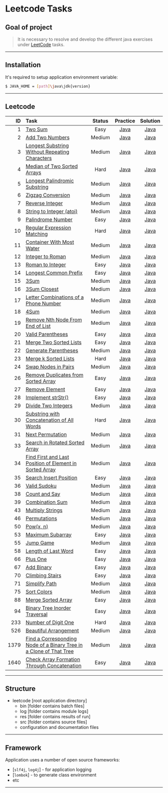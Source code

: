 #                        Leetcode Tasks

Goal of project
---------------

> It is necessary to resolve and develop
> the different java exercises
> under [LeetCode][leetcode] tasks.
***

Installation
------------

It's required to setup application environment variable:
```sh
$ JAVA_HOME = [path]\java\jdk{version}
```
***

## Leetcode
|   ID | Task                                                                                                                                                                    | Status |                                      Practice                                      |                                      Solution                                      |
|-----:|:------------------------------------------------------------------------------------------------------------------------------------------------------------------------|:------:|:----------------------------------------------------------------------------------:|:----------------------------------------------------------------------------------:|
|    1 | [Two Sum](https://leetcode.com/problems/two-sum/)                                                                                                                       |  Easy  |  [Java](/src/main/java/com/witalis/praxis/leetcode/task/p1/option/Practice.java)   |  [Java](/src/main/java/com/witalis/praxis/leetcode/task/p1/option/Solution.java)   |
|    2 | [Add Two Numbers](https://leetcode.com/problems/add-two-numbers/)                                                                                                       | Medium |  [Java](/src/main/java/com/witalis/praxis/leetcode/task/p2/option/Practice.java)   |  [Java](/src/main/java/com/witalis/praxis/leetcode/task/p2/option/Solution.java)   |
|    3 | [Longest Substring Without Repeating Characters](https://leetcode.com/problems/longest-substring-without-repeating-characters/)                                         | Medium |  [Java](/src/main/java/com/witalis/praxis/leetcode/task/p3/option/Practice.java)   |  [Java](/src/main/java/com/witalis/praxis/leetcode/task/p3/option/Solution.java)   |
|    4 | [Median of Two Sorted Arrays](https://leetcode.com/problems/median-of-two-sorted-arrays/)                                                                               |  Hard  |  [Java](/src/main/java/com/witalis/praxis/leetcode/task/p4/option/Practice.java)   |  [Java](/src/main/java/com/witalis/praxis/leetcode/task/p4/option/Solution.java)   |
|    5 | [Longest Palindromic Substring](https://leetcode.com/problems/longest-palindromic-substring/)                                                                           | Medium |  [Java](/src/main/java/com/witalis/praxis/leetcode/task/p5/option/Practice.java)   |  [Java](/src/main/java/com/witalis/praxis/leetcode/task/p5/option/Solution.java)   |
|    6 | [Zigzag Conversion](https://leetcode.com/problems/zigzag-conversion/)                                                                                                   | Medium |  [Java](/src/main/java/com/witalis/praxis/leetcode/task/p6/option/Practice.java)   |  [Java](/src/main/java/com/witalis/praxis/leetcode/task/p6/option/Solution.java)   |
|    7 | [Reverse Integer](https://leetcode.com/problems/reverse-integer/)                                                                                                       | Medium |  [Java](/src/main/java/com/witalis/praxis/leetcode/task/p7/option/Practice.java)   |  [Java](/src/main/java/com/witalis/praxis/leetcode/task/p7/option/Solution.java)   |
|    8 | [String to Integer (atoi)](https://leetcode.com/problems/string-to-integer-atoi/)                                                                                       | Medium |  [Java](/src/main/java/com/witalis/praxis/leetcode/task/p8/option/Practice.java)   |  [Java](/src/main/java/com/witalis/praxis/leetcode/task/p8/option/Solution.java)   |
|    9 | [Palindrome Number](https://leetcode.com/problems/palindrome-number/)                                                                                                   |  Easy  |  [Java](/src/main/java/com/witalis/praxis/leetcode/task/p9/option/Practice.java)   |  [Java](/src/main/java/com/witalis/praxis/leetcode/task/p9/option/Solution.java)   |
|   10 | [Regular Expression Matching](https://leetcode.com/problems/regular-expression-matching/)                                                                               |  Hard  |  [Java](/src/main/java/com/witalis/praxis/leetcode/task/p10/option/Practice.java)  |  [Java](/src/main/java/com/witalis/praxis/leetcode/task/p10/option/Solution.java)  |
|   11 | [Container With Most Water](https://leetcode.com/problems/container-with-most-water/)                                                                                   | Medium |  [Java](/src/main/java/com/witalis/praxis/leetcode/task/p11/option/Practice.java)  |  [Java](/src/main/java/com/witalis/praxis/leetcode/task/p11/option/Solution.java)  |
|   12 | [Integer to Roman](https://leetcode.com/problems/integer-to-roman/)                                                                                                     | Medium |  [Java](/src/main/java/com/witalis/praxis/leetcode/task/p12/option/Practice.java)  |  [Java](/src/main/java/com/witalis/praxis/leetcode/task/p12/option/Solution.java)  |
|   13 | [Roman to Integer](https://leetcode.com/problems/roman-to-integer/)                                                                                                     |  Easy  |  [Java](/src/main/java/com/witalis/praxis/leetcode/task/p13/option/Practice.java)  |  [Java](/src/main/java/com/witalis/praxis/leetcode/task/p13/option/Solution.java)  |
|   14 | [Longest Common Prefix](https://leetcode.com/problems/longest-common-prefix/)                                                                                           |  Easy  |  [Java](/src/main/java/com/witalis/praxis/leetcode/task/p14/option/Practice.java)  |  [Java](/src/main/java/com/witalis/praxis/leetcode/task/p14/option/Solution.java)  |
|   15 | [3Sum](https://leetcode.com/problems/3sum/)                                                                                                                             | Medium |  [Java](/src/main/java/com/witalis/praxis/leetcode/task/p15/option/Practice.java)  |  [Java](/src/main/java/com/witalis/praxis/leetcode/task/p15/option/Solution.java)  |
|   16 | [3Sum Closest](https://leetcode.com/problems/3sum-closest/)                                                                                                             | Medium |  [Java](/src/main/java/com/witalis/praxis/leetcode/task/p16/option/Practice.java)  |  [Java](/src/main/java/com/witalis/praxis/leetcode/task/p16/option/Solution.java)  |
|   17 | [Letter Combinations of a Phone Number](https://leetcode.com/problems/letter-combinations-of-a-phone-number/)                                                           | Medium |  [Java](/src/main/java/com/witalis/praxis/leetcode/task/p17/option/Practice.java)  |  [Java](/src/main/java/com/witalis/praxis/leetcode/task/p17/option/Solution.java)  |
|   18 | [4Sum](https://leetcode.com/problems/4sum/)                                                                                                                             | Medium |  [Java](/src/main/java/com/witalis/praxis/leetcode/task/p18/option/Practice.java)  |  [Java](/src/main/java/com/witalis/praxis/leetcode/task/p18/option/Solution.java)  |
|   19 | [Remove Nth Node From End of List](https://leetcode.com/problems/remove-nth-node-from-end-of-list/)                                                                     | Medium |  [Java](/src/main/java/com/witalis/praxis/leetcode/task/p19/option/Practice.java)  |  [Java](/src/main/java/com/witalis/praxis/leetcode/task/p19/option/Solution.java)  |
|   20 | [Valid Parentheses](https://leetcode.com/problems/valid-parentheses/)                                                                                                   |  Easy  |  [Java](/src/main/java/com/witalis/praxis/leetcode/task/p20/option/Practice.java)  |  [Java](/src/main/java/com/witalis/praxis/leetcode/task/p20/option/Solution.java)  |
|   21 | [Merge Two Sorted Lists](https://leetcode.com/problems/merge-two-sorted-lists/)                                                                                         |  Easy  |  [Java](/src/main/java/com/witalis/praxis/leetcode/task/p21/option/Practice.java)  |  [Java](/src/main/java/com/witalis/praxis/leetcode/task/p21/option/Solution.java)  |
|   22 | [Generate Parentheses](https://leetcode.com/problems/generate-parentheses/)                                                                                             | Medium |  [Java](/src/main/java/com/witalis/praxis/leetcode/task/p22/option/Practice.java)  |  [Java](/src/main/java/com/witalis/praxis/leetcode/task/p22/option/Solution.java)  |
|   23 | [Merge k Sorted Lists](https://leetcode.com/problems/merge-k-sorted-lists/)                                                                                             |  Hard  |  [Java](/src/main/java/com/witalis/praxis/leetcode/task/p23/option/Practice.java)  |  [Java](/src/main/java/com/witalis/praxis/leetcode/task/p23/option/Solution.java)  |
|   24 | [Swap Nodes in Pairs](https://leetcode.com/problems/swap-nodes-in-pairs/)                                                                                               | Medium |  [Java](/src/main/java/com/witalis/praxis/leetcode/task/p24/option/Practice.java)  |  [Java](/src/main/java/com/witalis/praxis/leetcode/task/p24/option/Solution.java)  |
|   26 | [Remove Duplicates from Sorted Array](https://leetcode.com/problems/remove-duplicates-from-sorted-array/)                                                               |  Easy  |  [Java](/src/main/java/com/witalis/praxis/leetcode/task/p26/option/Practice.java)  |  [Java](/src/main/java/com/witalis/praxis/leetcode/task/p26/option/Solution.java)  |
|   27 | [Remove Element](https://leetcode.com/problems/remove-element/)                                                                                                         |  Easy  |  [Java](/src/main/java/com/witalis/praxis/leetcode/task/p27/option/Practice.java)  |  [Java](/src/main/java/com/witalis/praxis/leetcode/task/p27/option/Solution.java)  |
|   28 | [Implement strStr()](https://leetcode.com/problems/implement-strstr/)                                                                                                   |  Easy  |  [Java](/src/main/java/com/witalis/praxis/leetcode/task/p28/option/Practice.java)  |  [Java](/src/main/java/com/witalis/praxis/leetcode/task/p28/option/Solution.java)  |
|   29 | [Divide Two Integers](https://leetcode.com/problems/divide-two-integers/)                                                                                               | Medium |  [Java](/src/main/java/com/witalis/praxis/leetcode/task/p29/option/Practice.java)  |  [Java](/src/main/java/com/witalis/praxis/leetcode/task/p29/option/Solution.java)  |
|   30 | [Substring with Concatenation of All Words](https://leetcode.com/problems/substring-with-concatenation-of-all-words/)                                                   |  Hard  |  [Java](/src/main/java/com/witalis/praxis/leetcode/task/p30/option/Practice.java)  |  [Java](/src/main/java/com/witalis/praxis/leetcode/task/p30/option/Solution.java)  |
|   31 | [Next Permutation](https://leetcode.com/problems/next-permutation/)                                                                                                     | Medium |  [Java](/src/main/java/com/witalis/praxis/leetcode/task/p31/option/Practice.java)  |  [Java](/src/main/java/com/witalis/praxis/leetcode/task/p31/option/Solution.java)  |
|   33 | [Search in Rotated Sorted Array](https://leetcode.com/problems/search-in-rotated-sorted-array/)                                                                         | Medium |  [Java](/src/main/java/com/witalis/praxis/leetcode/task/p33/option/Practice.java)  |  [Java](/src/main/java/com/witalis/praxis/leetcode/task/p33/option/Solution.java)  |
|   34 | [Find First and Last Position of Element in Sorted Array](https://leetcode.com/problems/find-first-and-last-position-of-element-in-sorted-array/)                       | Medium |  [Java](/src/main/java/com/witalis/praxis/leetcode/task/p34/option/Practice.java)  |  [Java](/src/main/java/com/witalis/praxis/leetcode/task/p34/option/Solution.java)  |
|   35 | [Search Insert Position](https://leetcode.com/problems/search-insert-position/)                                                                                         |  Easy  |  [Java](/src/main/java/com/witalis/praxis/leetcode/task/p35/option/Practice.java)  |  [Java](/src/main/java/com/witalis/praxis/leetcode/task/p35/option/Solution.java)  |
|   36 | [Valid Sudoku](https://leetcode.com/problems/valid-sudoku/)                                                                                                             | Medium |  [Java](/src/main/java/com/witalis/praxis/leetcode/task/p36/option/Practice.java)  |  [Java](/src/main/java/com/witalis/praxis/leetcode/task/p36/option/Solution.java)  |
|   38 | [Count and Say](https://leetcode.com/problems/count-and-say/)                                                                                                           | Medium |  [Java](/src/main/java/com/witalis/praxis/leetcode/task/p38/option/Practice.java)  |  [Java](/src/main/java/com/witalis/praxis/leetcode/task/p38/option/Solution.java)  |
|   39 | [Combination Sum](https://leetcode.com/problems/combination-sum/)                                                                                                       | Medium |  [Java](/src/main/java/com/witalis/praxis/leetcode/task/p39/option/Practice.java)  |  [Java](/src/main/java/com/witalis/praxis/leetcode/task/p39/option/Solution.java)  |
|   43 | [Multiply Strings](https://leetcode.com/problems/multiply-strings/)                                                                                                     | Medium |  [Java](/src/main/java/com/witalis/praxis/leetcode/task/p43/option/Practice.java)  |  [Java](/src/main/java/com/witalis/praxis/leetcode/task/p43/option/Solution.java)  |
|   46 | [Permutations](https://leetcode.com/problems/permutations/)                                                                                                             | Medium |  [Java](/src/main/java/com/witalis/praxis/leetcode/task/p46/option/Practice.java)  |  [Java](/src/main/java/com/witalis/praxis/leetcode/task/p46/option/Solution.java)  |
|   50 | [Pow(x, n)](https://leetcode.com/problems/powx-n/)                                                                                                                      | Medium |  [Java](/src/main/java/com/witalis/praxis/leetcode/task/p50/option/Practice.java)  |  [Java](/src/main/java/com/witalis/praxis/leetcode/task/p50/option/Solution.java)  |
|   53 | [Maximum Subarray](https://leetcode.com/problems/maximum-subarray/)                                                                                                     |  Easy  |  [Java](/src/main/java/com/witalis/praxis/leetcode/task/p53/option/Practice.java)  |  [Java](/src/main/java/com/witalis/praxis/leetcode/task/p53/option/Solution.java)  |
|   55 | [Jump Game](https://leetcode.com/problems/jump-game/)                                                                                                                   | Medium |  [Java](/src/main/java/com/witalis/praxis/leetcode/task/p55/option/Practice.java)  |  [Java](/src/main/java/com/witalis/praxis/leetcode/task/p55/option/Solution.java)  |
|   58 | [Length of Last Word](https://leetcode.com/problems/length-of-last-word/)                                                                                               |  Easy  |  [Java](/src/main/java/com/witalis/praxis/leetcode/task/p58/option/Practice.java)  |  [Java](/src/main/java/com/witalis/praxis/leetcode/task/p58/option/Solution.java)  |
|   66 | [Plus One](https://leetcode.com/problems/plus-one/)                                                                                                                     |  Easy  |  [Java](/src/main/java/com/witalis/praxis/leetcode/task/p66/option/Practice.java)  |  [Java](/src/main/java/com/witalis/praxis/leetcode/task/p66/option/Solution.java)  |
|   67 | [Add Binary](https://leetcode.com/problems/add-binary/)                                                                                                                 |  Easy  |  [Java](/src/main/java/com/witalis/praxis/leetcode/task/p67/option/Practice.java)  |  [Java](/src/main/java/com/witalis/praxis/leetcode/task/p67/option/Solution.java)  |
|   70 | [Climbing Stairs](https://leetcode.com/problems/climbing-stairs/)                                                                                                       |  Easy  |  [Java](/src/main/java/com/witalis/praxis/leetcode/task/p70/option/Practice.java)  |  [Java](/src/main/java/com/witalis/praxis/leetcode/task/p70/option/Solution.java)  |
|   71 | [Simplify Path](https://leetcode.com/problems/simplify-path/)                                                                                                           | Medium |  [Java](/src/main/java/com/witalis/praxis/leetcode/task/p71/option/Practice.java)  |  [Java](/src/main/java/com/witalis/praxis/leetcode/task/p71/option/Solution.java)  |
|   75 | [Sort Colors](https://leetcode.com/problems/sort-colors/)                                                                                                               | Medium |  [Java](/src/main/java/com/witalis/praxis/leetcode/task/p75/option/Practice.java)  |  [Java](/src/main/java/com/witalis/praxis/leetcode/task/p75/option/Solution.java)  |
|   88 | [Merge Sorted Array](https://leetcode.com/problems/merge-sorted-array/)                                                                                                 |  Easy  |  [Java](/src/main/java/com/witalis/praxis/leetcode/task/p88/option/Practice.java)  |  [Java](/src/main/java/com/witalis/praxis/leetcode/task/p88/option/Solution.java)  |
|   94 | [Binary Tree Inorder Traversal](https://leetcode.com/problems/binary-tree-inorder-traversal/)                                                                           |  Easy  |  [Java](/src/main/java/com/witalis/praxis/leetcode/task/p94/option/Practice.java)  |  [Java](/src/main/java/com/witalis/praxis/leetcode/task/p94/option/Solution.java)  |
|  233 | [Number of Digit One](https://leetcode.com/problems/number-of-digit-one/)                                                                                               |  Hard  | [Java](/src/main/java/com/witalis/praxis/leetcode/task/p233/option/Practice.java)  | [Java](/src/main/java/com/witalis/praxis/leetcode/task/p233/option/Solution.java)  |
|  526 | [Beautiful Arrangement](https://leetcode.com/problems/beautiful-arrangement/)                                                                                           | Medium | [Java](/src/main/java/com/witalis/praxis/leetcode/task/p526/option/Practice.java)  | [Java](/src/main/java/com/witalis/praxis/leetcode/task/p526/option/Solution.java)  |
| 1379 | [Find a Corresponding Node of a Binary Tree in a Clone of That Tree](https://leetcode.com/problems/find-a-corresponding-node-of-a-binary-tree-in-a-clone-of-that-tree/) | Medium | [Java](/src/main/java/com/witalis/praxis/leetcode/task/p1379/option/Practice.java) | [Java](/src/main/java/com/witalis/praxis/leetcode/task/p1379/option/Solution.java) |
| 1640 | [Check Array Formation Through Concatenation](https://leetcode.com/problems/check-array-formation-through-concatenation/)                                               |  Easy  | [Java](/src/main/java/com/witalis/praxis/leetcode/task/p1640/option/Practice.java) | [Java](/src/main/java/com/witalis/praxis/leetcode/task/p1640/option/Solution.java) |
***

Structure
---------

- leetcode [root application directory]
    - bin [folder contains batch files]
    - log [folder contains module logs]
    - res [folder contains results of run]
    - src [folder contains source files]
    - configuration and documentation files
***

Framework
---------

Application uses a number of open source frameworks:
* [`slf4j`, `log4j`] - for application logging
* [`lombok`] - to generate class environment
* etc
***

[leetcode]: <https://leetcode.com/>
